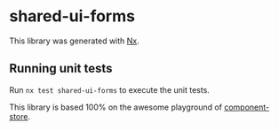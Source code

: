 # shared-ui-forms

This library was generated with [Nx](https://nx.dev).

## Running unit tests

Run `nx test shared-ui-forms` to execute the unit tests.

This library is based 100% on the awesome playground of [component-store](https://github.com/beeman/component-store-playground).
